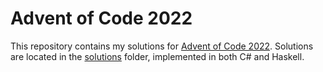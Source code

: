 # Advent of Code 2022

This repository contains my solutions for [Advent of Code 2022](https://www.adventofcode.com/2022). Solutions are located in the [solutions](./solutions) folder, implemented in both C# and Haskell.
